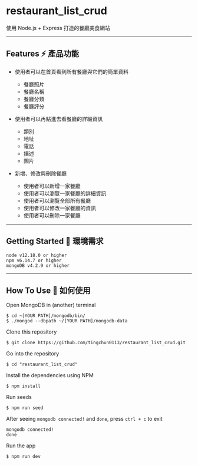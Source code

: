 # restaurant_list_crud

使用 Node.js + Express 打造的餐廳美食網站

---

## Features ⚡️ 產品功能

- 使用者可以在首頁看到所有餐廳與它們的簡單資料

  - 餐廳照片
  - 餐廳名稱
  - 餐廳分類
  - 餐廳評分

- 使用者可以再點進去看餐廳的詳細資訊

  - 類別
  - 地址
  - 電話
  - 描述
  - 圖片

- 新增、修改與刪除餐廳
  - 使用者可以新增一家餐廳
  - 使用者可以瀏覽一家餐廳的詳細資訊
  - 使用者可以瀏覽全部所有餐廳
  - 使用者可以修改一家餐廳的資訊
  - 使用者可以刪除一家餐廳

---

## Getting Started 🚀 環境需求

```
node v12.18.0 or higher
npm v6.14.7 or higher
mongoDB v4.2.9 or higher
```

---

## How To Use 🔧 如何使用

Open MongoDB in (another) terminal

```
$ cd ~[YOUR PATH]/mongodb/bin/
$ ./mongod --dbpath ~/[YOUR PATH]/mongodb-data

```

Clone this repository

```
$ git clone https://github.com/tingchun0113/restaurant_list_crud.git
```

Go into the repository

```
$ cd "restaurant_list_crud"
```

Install the dependencies using NPM

```
$ npm install
```

Run seeds

```
$ npm run seed
```

After seeing `mongodb connected!` and `done`, press `ctrl + c` to exit

```
mongodb connected!
done
```

Run the app

```
$ npm run dev
```
